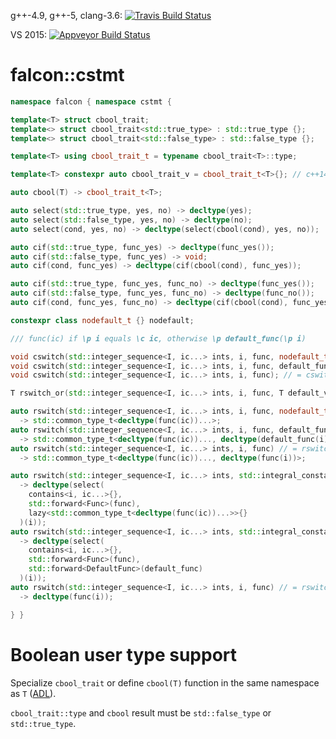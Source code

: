 g++-4.9, g++-5, clang-3.6: [![Travis Build Status](https://travis-ci.org/jonathanpoelen/falcon.cstmt.svg?branch=master)](https://travis-ci.org/jonathanpoelen/falcon.cstmt)

VS 2015: [![Appveyor Build Status](https://ci.appveyor.com/api/projects/status/github/jonathanpoelen/falcon.cstmt)](https://ci.appveyor.com/project/jonathanpoelen/falcon-cstmt)


# falcon::cstmt

```cpp
namespace falcon { namespace cstmt {

template<T> struct cbool_trait;
template<> struct cbool_trait<std::true_type> : std::true_type {};
template<> struct cbool_trait<std::false_type> : std::false_type {};

template<T> using cbool_trait_t = typename cbool_trait<T>::type;

template<T> constexpr auto cbool_trait_v = cbool_trait_t<T>{}; // c++14

auto cbool(T) -> cbool_trait_t<T>;

auto select(std::true_type, yes, no) -> decltype(yes);
auto select(std::false_type, yes, no) -> decltype(no);
auto select(cond, yes, no) -> decltype(select(cbool(cond), yes, no));

auto cif(std::true_type, func_yes) -> decltype(func_yes());
auto cif(std::false_type, func_yes) -> void;
auto cif(cond, func_yes) -> decltype(cif(cbool(cond), func_yes));

auto cif(std::true_type, func_yes, func_no) -> decltype(func_yes());
auto cif(std::false_type, func_yes, func_no) -> decltype(func_no());
auto cif(cond, func_yes, func_no) -> decltype(cif(cbool(cond), func_yes, func_no));

constexpr class nodefault_t {} nodefault;

/// func(ic) if \p i equals \c ic, otherwise \p default_func(\p i)

void cswitch(std::integer_sequence<I, ic...> ints, i, func, nodefault_t);
void cswitch(std::integer_sequence<I, ic...> ints, i, func, default_func);
void cswitch(std::integer_sequence<I, ic...> ints, i, func); // = cswitch(ints, i, func, func);

T rswitch_or(std::integer_sequence<I, ic...> ints, i, func, T default_value);

auto rswitch(std::integer_sequence<I, ic...> ints, i, func, nodefault_t)
  -> std::common_type_t<decltype(func(ic))...>;
auto rswitch(std::integer_sequence<I, ic...> ints, i, func, default_func)
  -> std::common_type_t<decltype(func(ic))..., decltype(default_func(i))>;
auto rswitch(std::integer_sequence<I, ic...> ints, i, func) // = rswitch(ints, i, func, func)
  -> std::common_type_t<decltype(func(ic))..., decltype(func(i))>;

auto rswitch(std::integer_sequence<I, ic...> ints, std::integral_constant<II, i>, func, nodefault_t)
  -> decltype(select(
    contains<i, ic...>{},
    std::forward<Func>(func),
    lazy<std::common_type_t<decltype(func(ic))...>>{}
  )(i));
auto rswitch(std::integer_sequence<I, ic...> ints, std::integral_constant<II, i>, func, default_func)
  -> decltype(select(
    contains<i, ic...>{},
    std::forward<Func>(func),
    std::forward<DefaultFunc>(default_func)
  )(i));
auto rswitch(std::integer_sequence<I, ic...> ints, i, func) // = rswitch(ints, i, func, func)
  -> decltype(func(i));

} }
```

# Boolean user type support

Specialize `cbool_trait` or define `cbool(T)` function in the same namespace as `T` ([ADL](http://en.cppreference.com/w/cpp/language/adl)).

`cbool_trait::type` and `cbool` result must be `std::false_type` or `std::true_type`.
